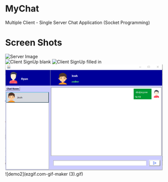 # MyChat
Multiple Client - Single Server Chat Application (Socket Programming)
# Screen Shots
<span style="text-align: center;"> ![Server Image](https://live.staticflickr.com/65535/51075434562_6aee56c658.jpg) </span>
<br>
![Client SignUp blank](https://live.staticflickr.com/65535/51075332506_72b829025a_n.jpg)
![Client SignUp filled in](https://live.staticflickr.com/65535/51006151515_82828f126a_n.jpg)
<br>
![Client Main Interface](27.03.2021_14.20.12_REC.png)
<br>
![demo2](ezgif.com-gif-maker (3).gif)
